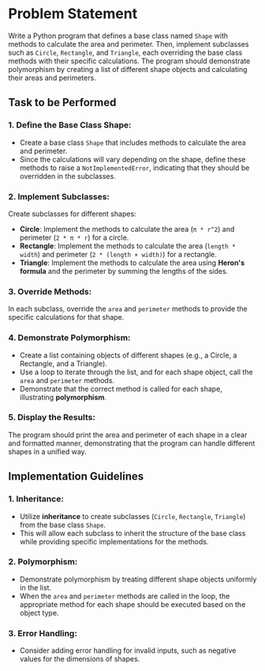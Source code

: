 # Problem Statement

Write a Python program that defines a base class named `Shape` with methods to calculate the area and perimeter. Then, implement subclasses such as `Circle`, `Rectangle`, and `Triangle`, each overriding the base class methods with their specific calculations. The program should demonstrate polymorphism by creating a list of different shape objects and calculating their areas and perimeters.

## Task to be Performed

### 1. Define the Base Class Shape:
- Create a base class `Shape` that includes methods to calculate the area and perimeter.
- Since the calculations will vary depending on the shape, define these methods to raise a `NotImplementedError`, indicating that they should be overridden in the subclasses.

### 2. Implement Subclasses:
Create subclasses for different shapes:
- **Circle**: Implement the methods to calculate the area (`π * r^2`) and perimeter (`2 * π * r`) for a circle.
- **Rectangle**: Implement the methods to calculate the area (`length * width`) and perimeter (`2 * (length + width)`) for a rectangle.
- **Triangle**: Implement the methods to calculate the area using **Heron's formula** and the perimeter by summing the lengths of the sides.

### 3. Override Methods:
In each subclass, override the `area` and `perimeter` methods to provide the specific calculations for that shape.

### 4. Demonstrate Polymorphism:
- Create a list containing objects of different shapes (e.g., a Circle, a Rectangle, and a Triangle).
- Use a loop to iterate through the list, and for each shape object, call the `area` and `perimeter` methods.
- Demonstrate that the correct method is called for each shape, illustrating **polymorphism**.

### 5. Display the Results:
The program should print the area and perimeter of each shape in a clear and formatted manner, demonstrating that the program can handle different shapes in a unified way.

## Implementation Guidelines

### 1. Inheritance:
- Utilize **inheritance** to create subclasses (`Circle`, `Rectangle`, `Triangle`) from the base class `Shape`.
- This will allow each subclass to inherit the structure of the base class while providing specific implementations for the methods.

### 2. Polymorphism:
- Demonstrate polymorphism by treating different shape objects uniformly in the list.
- When the `area` and `perimeter` methods are called in the loop, the appropriate method for each shape should be executed based on the object type.

### 3. Error Handling:
- Consider adding error handling for invalid inputs, such as negative values for the dimensions of shapes.

